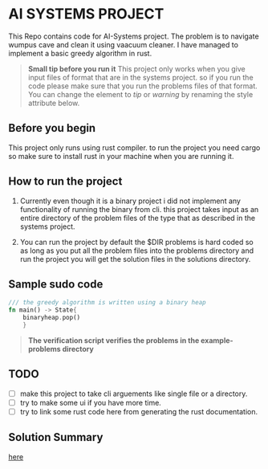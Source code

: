 # AI SYSTEMS PROJECT
This Repo contains code for AI-Systems project. The problem is to navigate
wumpus cave and clean it using vaacuum cleaner. I have managed to implement
a basic greedy algorithm in rust.

> **Small tip before you run it**
> This project only works when you give input files of format that are in the systems project.
> so if you run the code please make sure that you run the problems files of that format.
> You can change the element to *tip* or *warning* by renaming the style attribute below.

## Before you begin
This project only runs using rust compiler. to run the project you need cargo 
so make sure to install rust in your machine when you are running it.

## How to run the project
1. Currently even though it is a binary project i did not implement any functionality
of running the binary from cli. this project takes input as an entire directory of the
problem files of the type that as described in the systems project.

2. You can run the project by default the $DIR problems is hard coded so as long as you put
all the problem files into the problems directory and run the project you will get the solution
files in the solutions directory.

## Sample sudo code
````Rust
/// the greedy algorithm is written using a binary heap
fn main() -> State{
    binaryheap.pop()
    }
````
> **The verification script verifies the problems in the example-problems directory**
## TODO
* [ ] make this project to take cli arguements like single file or a directory.
* [ ] try to make some ui if you have more time.
* [ ] try to link some rust code here from generating the rust documentation.

## Solution Summary
[here](Solution.md)